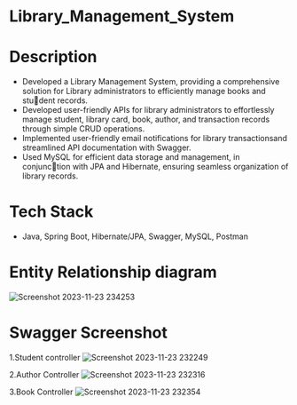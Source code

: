 # Library_Management_System

# Description
- Developed a Library Management System, providing a comprehensive solution for Library administrators to efficiently manage books and student records.
- Developed user-friendly APIs for library administrators to effortlessly manage student, library card, book, author, and transaction records through simple CRUD operations.
- Implemented user-friendly email notifications for library transactionsand streamlined API documentation with Swagger.
- Used MySQL for efficient data storage and management, in conjunction with JPA and Hibernate, ensuring seamless organization of library records.

# Tech Stack
- Java, Spring Boot, Hibernate/JPA, Swagger, MySQL, Postman

# Entity Relationship diagram
![Screenshot 2023-11-23 234253](https://github.com/Prasad750/Library_Management_System/assets/138876806/156b7914-9836-4a31-ac0f-cd3cf4b1c686)


# Swagger Screenshot
  1.Student controller
  ![Screenshot 2023-11-23 232249](https://github.com/Prasad750/Library_Management_System/assets/138876806/282e3ab5-d5e4-4e73-8952-03d5bb173f82)

  2.Author Controller
  ![Screenshot 2023-11-23 232316](https://github.com/Prasad750/Library_Management_System/assets/138876806/93eb778e-1ca3-4311-9679-9cc573097afe)

  3.Book Controller
  ![Screenshot 2023-11-23 232354](https://github.com/Prasad750/Library_Management_System/assets/138876806/bab937b7-4ef7-4bca-b317-0f2a5198b93d)



